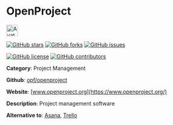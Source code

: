 
# OpenProject 

<a href="https://www.openproject.org/"><img src="https://icons.duckduckgo.com/ip3/www.openproject.org.ico" alt="Avatar" width="30" height="30" /></a>

[![GitHub stars](https://img.shields.io/github/stars/opf/openproject.svg?style=social&label=Star&maxAge=2592000)](https://GitHub.com/opf/openproject/stargazers/) [![GitHub forks](https://img.shields.io/github/forks/opf/openproject.svg?style=social&label=Fork&maxAge=2592000)](https://GitHub.com/opf/openproject/network/) [![GitHub issues](https://img.shields.io/github/issues/opf/openproject.svg)](https://GitHub.com/Nopf/openproject/issues/)

[![GitHub license](https://img.shields.io/github/license/opf/openproject.svg)](https://github.com/opf/openproject/blob/master/LICENSE) [![GitHub contributors](https://img.shields.io/github/contributors/opf/openproject.svg)](https://GitHub.com/opf/openproject/graphs/contributors/) 

**Category**: Project Management

**Github**: [opf/openproject](https://github.com/opf/openproject)

**Website**: [www.openproject.org](https://www.openproject.org/)

**Description**:
Project management software

**Alternative to**: [Asana](https://asana.com/), [Trello](https://trello.com/)
